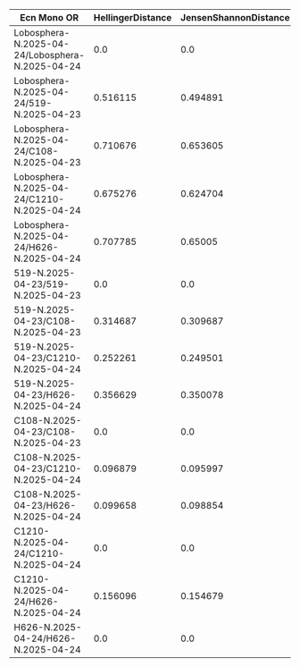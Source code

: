 | Ecn Mono OR                                    | HellingerDistance | JensenShannonDistance | BhattacharyyaDistance | EuclideanDistance | ChebyshevDistance | ManhattanDistance | PearsonCorrelation | SpearmanRankCorrelation |
| ----------------------------------------------- | ----------------- | --------------------- | --------------------- | ----------------- | ----------------- | ----------------- | ------------------ | ----------------------- |
| Lobosphera-N.2025-04-24/Lobosphera-N.2025-04-24 | 0.0               | 0.0                   | 0.007941              | 0.0               | 0.0               | 0.0               | 1.0                | 1.0                     |
| Lobosphera-N.2025-04-24/519-N.2025-04-23        | 0.516115          | 0.494891              | 0.324997              | 0.529652          | 0.354013          | 1.195391          | -0.027366          | 0.551515                |
| Lobosphera-N.2025-04-24/C108-N.2025-04-23       | 0.710676          | 0.653605              | 0.712556              | 0.647812          | 0.393483          | 1.59337           | -0.383351          | 0.115152                |
| Lobosphera-N.2025-04-24/C1210-N.2025-04-24      | 0.675276          | 0.624704              | 0.618448              | 0.629097          | 0.392255          | 1.533753          | -0.329338          | 0.260606                |
| Lobosphera-N.2025-04-24/H626-N.2025-04-24       | 0.707785          | 0.65005               | 0.706766              | 0.635108          | 0.393733          | 1.57765           | -0.374323          | -0.054545               |
| 519-N.2025-04-23/519-N.2025-04-23               | 0.0               | 0.0                   | 0.014385              | 0.0               | 0.0               | 0.0               | 1.0                | 1.0                     |
| 519-N.2025-04-23/C108-N.2025-04-23              | 0.314687          | 0.309687              | 0.112906              | 0.29739           | 0.173787          | 0.736624          | 0.581928           | 0.733333                |
| 519-N.2025-04-23/C1210-N.2025-04-24             | 0.252261          | 0.249501              | 0.07477               | 0.24235           | 0.147675          | 0.591012          | 0.716219           | 0.781818                |
| 519-N.2025-04-23/H626-N.2025-04-24              | 0.356629          | 0.350078              | 0.146383              | 0.345901          | 0.21283           | 0.836198          | 0.401034           | 0.575758                |
| C108-N.2025-04-23/C108-N.2025-04-23             | 0.0               | 0.0                   | 0.001192              | 0.0               | 0.0               | 0.0               | 1.0                | 1.0                     |
| C108-N.2025-04-23/C1210-N.2025-04-24            | 0.096879          | 0.095997              | 0.011312              | 0.066104          | 0.044481          | 0.153708          | 0.981629           | 0.951515                |
| C108-N.2025-04-23/H626-N.2025-04-24             | 0.099658          | 0.098854              | 0.012453              | 0.113338          | 0.094245          | 0.232374          | 0.945072           | 0.939394                |
| C1210-N.2025-04-24/C1210-N.2025-04-24           | 0.0               | 0.0                   | 0.002537              | 0.0               | 0.0               | 0.0               | 1.0                | 1.0                     |
| C1210-N.2025-04-24/H626-N.2025-04-24            | 0.156096          | 0.154679              | 0.027866              | 0.150893          | 0.095321          | 0.362553          | 0.899004           | 0.854545                |
| H626-N.2025-04-24/H626-N.2025-04-24             | 0.0               | 0.0                   | 0.003704              | 0.0               | 0.0               | 0.0               | 1.0                | 1.0                     |
